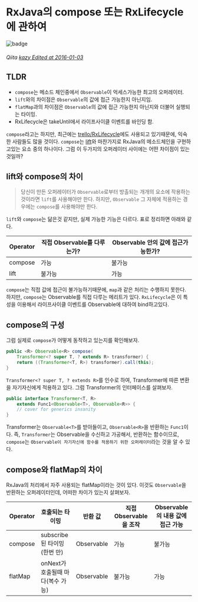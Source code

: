 RxJava의 compose 또는 RxLifecycle에 관하여
========================

![badge](https://img.shields.io/badge/manasobi-RxAndroid-yellowgreen.svg?style=flat-square)

###### Qiita [kazy Edited at 2016-01-03](http://qiita.com/kazy/items/8733c1313e7d60908298#tldr)

## TLDR 
- `compose`는 메소드 체인중에서 `Observable`이 억세스가능한 최고의 오퍼레이터.
- `lift`와의 차이점은 `Observable`의 값에 접근 가능한지 아닌지임.
- `flatMap`과의 차이점은 `Observable`의 값에 접근 가능한지 아닌지와 더불어 실행되는 타이밍.
- RxLifecycle은 takeUntil에서 라이프사이클 이벤트를 바인딩 함.

`compose`라고는 하지만, 최근에는 [trello/RxLifecycle](https://github.com/trello/RxLifecycle)에도 사용되고 있기때문에, 익숙한 사람들도 많을 것이다. `compose`는 [lift](http://qiita.com/kazy/items/69d56c171bd4a393385c)와 마찬가지로 RxJava의 메소드체인을 구현하고있는 요소 중의 하나이다. 그럼 이 두가지의 오퍼레이터 사이에는 어떤 차이점이 있는것일까?

## lift와 compose의 차이
> 당신이 만든 오퍼레이터가 `Observable`로부터 방출되는 개개의 요소에 작용하는 것이라면 `lift`를 사용해야만 한다. 하지만, `Observable` 그 자체에 적용하는 경우에는 `compose`를 사용해야만 한다.

`lift`와 `compose`는 닮은것 같지만, 실제 가능한 기능은 다르다. 표로 정리하면 아래와 같다.

|Operator|직접 Observable를 다루는가?|Observable 안의 값에 접근가능한가?|
|---|---|---|
|compose|가능|불가능|
|lift|불가능|가능|

`compose`는 직접 값에 접근이 불가능하기때문에, `map`과 같은 처리는 수행하지 못한다. 하지만, `compose`는 Observable를 직접 다루는 메리트가 있다. `RxLifecycle`은 이 특성을 이용해서 라이프사이클 이벤트를 Observable에 대하여 bind하고있다.

## compose의 구성
그럼 실제로 `compose`가 어떻게 동작하고 있는지를 확인해보자. 

```java
public <R> Observable<R> compose(
    Transformer<? super T, ? extends R> transformer) {
    return ((Transformer<T, R>) transformer).call(this);
}
```

`Transformer<? super T, ? extends R>`를 인수로 하여, Transformer에 따른 변환을 자기자신에게 적용하고 있다. 그럼 Transformer의 인터페이스를 살펴보자.

```java
public interface Transformer<T, R> 
    extends Func1<Observable<T>, Observable<R>> {
    // cover for generics insanity
}
```

Transformer는 `Observable<T>`를 받아들이고, `Observable<R>`을 반환하는 `Func1`이다. 즉, `Transformer`는 Observable을 수신하고 가공해서, 반환하는 함수이므로, `compose`는 `Observable이 자기자신에 함수를 적용하기 위한 오퍼레이터`라는 것을 알 수 있다.

## compose와 flatMap의 차이
RxJava의 처리에서 자주 사용되는 flatMap이라는 것이 있다. 이것도 `Observable`을 반환하는 오퍼레이터인데, 어떠한 차이가 있는지 살펴보자.

|Operator|호출되는 타이밍|반환 값|직접 Observable을 조작|Observable의 내용 값에 접근 가능|
|---|---|---|---|---|
|compose|subscribe된 타이밍(한번 만)|Observable|가능|불가능|
|flatMap|onNext가 호출될때 마다(복수 가능)|Observable|불가능|가능|






